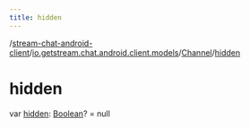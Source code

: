 ```yaml
---
title: hidden
---
```

/[stream-chat-android-client](../../index.md)/[io.getstream.chat.android.client.models](../index.md)/[Channel](index.md)/[hidden](hidden.md)  
  
  
  
# hidden  
var [hidden](hidden.md): [Boolean](https://kotlinlang.org/api/latest/jvm/stdlib/kotlin/-boolean/index.html)? = null

